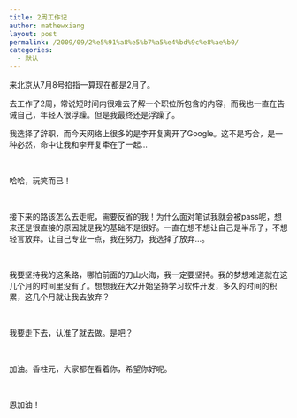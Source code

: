 ```yaml
---
title: 2周工作记
author: mathewxiang
layout: post
permalink: /2009/09/2%e5%91%a8%e5%b7%a5%e4%bd%9c%e8%ae%b0/
categories:
  - 默认
---
```

来北京从7月8号掐指一算现在都是2月了。

去工作了2周，常说短时间内很难去了解一个职位所包含的内容，而我也一直在告诫自己，年轻人很浮躁。但是我最终还是浮躁了。

我选择了辞职，而今天网络上很多的是李开复离开了Google。这不是巧合，是一种必然，命中让我和李开复牵在了一起…

 

哈哈，玩笑而已！

 

接下来的路该怎么去走呢，需要反省的我！为什么面对笔试我就会被pass呢，想来还是很直接的原因就是我的基础不是很好。一直在想不想让自己是半吊子，不想轻言放弃。让自己专业一点，我在努力，我选择了放弃…。

 

我要坚持我的这条路，哪怕前面的刀山火海，我一定要坚持。我的梦想难道就在这几个月的时间里没有了。想想我在大2开始坚持学习软件开发，多久的时间的积累，这几个月就让我去放弃？

 

我要走下去，认准了就去做。是吧？

 

加油。香柱元，大家都在看着你，希望你好呢。

 

恩加油！